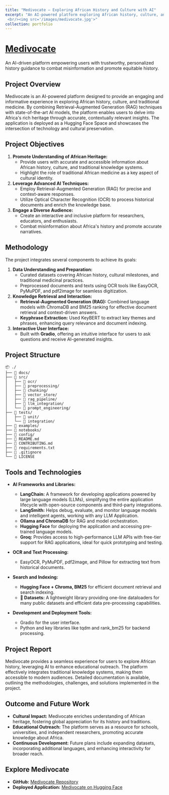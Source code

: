 ```yaml
---
title: "Medivocate – Exploring African History and Culture with AI"
excerpt: "An AI-powered platform exploring African history, culture, and traditional medicine, fostering understanding and appreciation of the continent's rich heritage.
 <br/><img src='/images/medivocate.jpg'>"
collection: portfolio
---
```

# [Medivocate](https://huggingface.co/spaces/alexneakameni/medivocate)

An AI-driven platform empowering users with trustworthy, personalized history guidance to combat misinformation and promote equitable history.

## Project Overview

Medivocate is an AI-powered platform designed to provide an engaging and informative experience in exploring African history, culture, and traditional medicine. By combining Retrieval-Augmented Generation (RAG) techniques with state-of-the-art AI models, the platform enables users to delve into Africa's rich heritage through accurate, contextually relevant insights. The application is deployed as a Hugging Face Space and showcases the intersection of technology and cultural preservation.

## Project Objectives

1. **Promote Understanding of African Heritage:**
   * Provide users with accurate and accessible information about African history, culture, and traditional knowledge systems.
   * Highlight the role of traditional African medicine as a key aspect of cultural identity.
2. **Leverage Advanced AI Techniques:**
   * Employ Retrieval-Augmented Generation (RAG) for precise and context-aware responses.
   * Utilize Optical Character Recognition (OCR) to process historical documents and enrich the knowledge base.
3. **Engage a Diverse Audience:**
   * Create an interactive and inclusive platform for researchers, educators, and enthusiasts.
   * Combat misinformation about Africa's history and promote accurate narratives.

## Methodology

The project integrates several components to achieve its goals:

1. **Data Understanding and Preparation:**
   * Curated datasets covering African history, cultural milestones, and traditional medicinal practices.
   * Preprocessed documents and texts using OCR tools like EasyOCR, PyMuPDF, and pdf2image for seamless digitization.
2. **Knowledge Retrieval and Interaction:**
   * **Retrieval-Augmented Generation (RAG):**
     Combined language models with ChromaDB and BM25 ranking for effective document retrieval and context-driven answers.
   * **Keyphrase Extraction:**
     Used KeyBERT to extract key themes and phrases, enhancing query relevance and document indexing.
3. **Interactive User Interface:**
   * Built with **Gradio**, offering an intuitive interface for users to ask questions and receive AI-generated insights.

## Project Structure

```
📦 ./
├── 📁 docs/
├── 📁 src/
│   ├── 📁 ocr/
│   ├── 📁 preprocessing/
│   ├── 📁 chunking/
│   ├── 📁 vector_store/
│   ├── 📁 rag_pipeline/
│   ├── 📁 llm_integration/
│   └── 📁 prompt_engineering/
├── 📁 tests/
│   ├── 📁 unit/
│   └── 📁 integration/
├── 📁 examples/
├── 📁 notebooks/
├── 📁 config/
├── 📄 README.md
├── 📄 CONTRIBUTING.md
├── 📄 requirements.txt
├── 📄 .gitignore
└── 📄 LICENSE
```

## Tools and Technologies

* **AI Frameworks and Libraries:**
  * **LangChain:** A framework for developing applications powered by large language models (LLMs), simplifying the entire application lifecycle with open-source components and third-party integrations.
  * **LangSmith:** Helps debug, evaluate, and monitor language models and intelligent agents, working with any LLM Application.
  * **Ollama and ChromaDB** for RAG and model orchestration.
  * **Hugging Face** for deploying the application and accessing pre-trained language models.
  * **Groq:** Provides access to high-performance LLM APIs with free-tier support for RAG applications, ideal for quick prototyping and testing.
  
* **OCR and Text Processing:**
  * EasyOCR, PyMuPDF, pdf2image, and Pillow for extracting text from historical documents.
  
* **Search and Indexing:**
  * **Hugging Face + Chroma, BM25** for efficient document retrieval and search indexing.
  * **🤗 Datasets:** A lightweight library providing one-line dataloaders for many public datasets and efficient data pre-processing capabilities.
  
* **Development and Deployment Tools:**
  * Gradio for the user interface.
  * Python and key libraries like tqdm and rank_bm25 for backend processing.

## Project Report

Medivocate provides a seamless experience for users to explore African history, leveraging AI to enhance educational outreach. The platform effectively integrates traditional knowledge systems, making them accessible to modern audiences. Detailed documentation is available, outlining the methodologies, challenges, and solutions implemented in the project.

## Outcome and Future Work

* **Cultural Impact:**
  Medivocate enriches understanding of African heritage, fostering global appreciation for its history and traditions.
* **Educational Outreach:**
  The platform serves as a resource for schools, universities, and independent researchers, promoting accurate knowledge about Africa.
* **Continuous Development:**
  Future plans include expanding datasets, incorporating additional languages, and enhancing interactivity for broader reach.

## Explore Medivocate

* **GitHub:** [Medivocate Repository](https://github.com/KameniAlexNea/medivocate)
* **Deployed Application:** [Medivocate on Hugging Face](https://huggingface.co/spaces/alexneakameni/medivocate)

